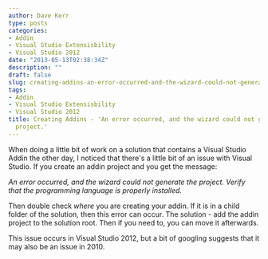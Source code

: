 ```yaml
---
author: Dave Kerr
type: posts
categories:
- Addin
- Visual Studio Extensisbility
- Visual Studio 2012
date: "2013-05-13T02:38:34Z"
description: ""
draft: false
slug: creating-addins-an-error-occurred-and-the-wizard-could-not-generate-the-project
tags:
- Addin
- Visual Studio Extensisbility
- Visual Studio 2012
title: Creating Addins - 'An error occurred, and the wizard could not generate the
  project.'
---
```



When doing a little bit of work on a solution that contains a Visual Studio Addin the other day, I noticed that there's a little bit of an issue with Visual Studio. If you create an addin project and you get the message:

<em>An error occurred, and the wizard could not generate the project. Verify that the programming language is properly installed.</em>

Then double check <em>where </em>you are creating your addin. If it is in a child folder of the solution, then this error can occur. The solution - add the addin project to the solution root. Then if you need to, you can move it afterwards.

This issue occurs in Visual Studio 2012, but a bit of googling suggests that it may also be an issue in 2010.


